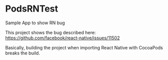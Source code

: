 # PodsRNTest
Sample App to show RN bug

This project shows the bug described here: https://github.com/facebook/react-native/issues/11502

Basically, building the project when importing React Native with CocoaPods breaks the build.
